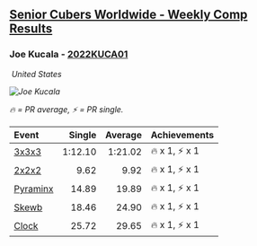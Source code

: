 <style>table {white-space: nowrap;}</style>
<link rel="stylesheet" type="text/css" href="/scw-comp/css/flags.css" />

## [Senior Cubers Worldwide - Weekly Comp Results](/scw-comp/results/)
### Joe Kucala - [2022KUCA01](https://www.worldcubeassociation.org/persons/2022KUCA01)

<i class="flag flag-US" />&nbsp;United States

![Joe Kucala](1682123036.jpg)

<span style="white-space: nowrap;">🔥 = PR average</span>, <span style="white-space: nowrap;">⚡ = PR single</span>.

| Event | Single | Average | Achievements|
| :-- | --: | --: | :-- |
| [3x3x3](333.md) | 1:12.10 | 1:21.02 | 🔥 x 1, ⚡ x 1 |
| [2x2x2](222.md) | 9.62 | 9.92 | 🔥 x 1, ⚡ x 1 |
| [Pyraminx](pyram.md) | 14.89 | 19.89 | 🔥 x 1, ⚡ x 1 |
| [Skewb](skewb.md) | 18.46 | 24.90 | 🔥 x 1, ⚡ x 1 |
| [Clock](clock.md) | 25.72 | 29.65 | 🔥 x 1, ⚡ x 1 |

<!-- Global site tag (gtag.js) - Google Analytics -->
<script async src="https://www.googletagmanager.com/gtag/js?id=UA-86348435-3"></script>
<script>window.dataLayer = window.dataLayer || []; function gtag() {dataLayer.push(arguments);} gtag('js', new Date()); gtag('config', 'UA-86348435-3');</script>
